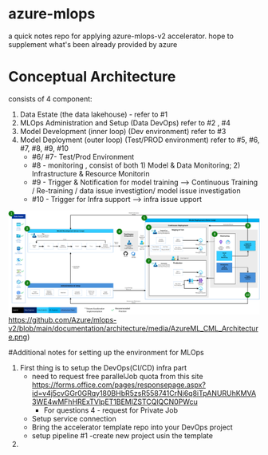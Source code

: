 # azure-mlops
a quick notes repo for applying azure-mlops-v2 accelerator. hope to supplement what's been already provided by azure

# Conceptual Architecture 
consists of 4 component:
1. Data Estate (the  data lakehouse)  - refer to #1
2. MLOps Administration and Setup (Data DevOps) refer to #2 , #4
3. Model Development (inner loop) (Dev environment)  refer to #3
4. Model Deployment (outer loop) (Test/PROD environment) refer to #5, #6, #7, #8, #9, #10
    * #6/ #7- Test/Prod Environment
    * #8 - monitoring , consist of both 1) Model & Data Monitoring; 2) Infrastructure  & Resource Monitorin
    * #9 - Trigger & Notification for model training --> Continuous Training / Re-training / data issue investigtion/ model issue investigation
    * #10 - Trigger for Infra support --> infra issue upport 

![mlops conceptual architecture ](https://github.com/Azure/mlops-v2/blob/main/documentation/architecture/media/AzureML_CML_Architecture.png)https://github.com/Azure/mlops-v2/blob/main/documentation/architecture/media/AzureML_CML_Architecture.png)



#Additional notes for setting up the environment for MLOps
1. First thing is to setup the DevOps(CI/CD) infra part
    * need to request free parallelJob quota from this site https://forms.office.com/pages/responsepage.aspx?id=v4j5cvGGr0GRqy180BHbR5zsR558741CrNi6q8iTpANURUhKMVA3WE4wMFhHRExTVlpET1BEMlZSTCQlQCN0PWcu
        * For questions 4 - request for Private Job
    * Setup service connection
    * Bring the accelerator template repo into your DevOps project
    * setup pipeline #1 -create new project usin the template
2. 
